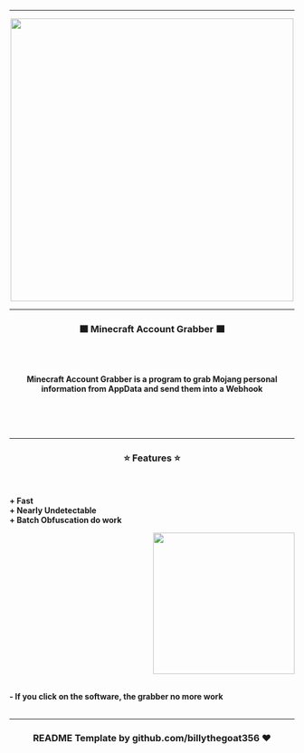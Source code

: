 
-----

<p align="center">
<img src="https://user-images.githubusercontent.com/87366355/152690513-e3cc07e2-50a8-45ba-8073-2900dee43ee6.jpg", width="500", height="500">
</p>

-----

### <p align="center">🟫 Minecraft Account Grabber 🟫</p>

<br><br>
<p align="center">
<strong>
Minecraft Account Grabber is a program to grab Mojang personal information from AppData and send them into a Webhook
<br><br><br>
</strong>
</p>
<br>

-----

### <p align="center">⭐ Features ⭐</p>

<br><br>
<strong>+ Fast</strong>
<br>
<strong>+ Nearly Undetectable</strong>
<br>
<strong>+ Batch Obfuscation do work</strong>
<br>

<p align="right">
<img src="https://user-images.githubusercontent.com/87366355/152690513-e3cc07e2-50a8-45ba-8073-2900dee43ee6.jpg" width="250", height="250">
</p>

<br>
<strong>- If you click on the software, the grabber no more work</strong>
<br><br>

-----

### <p align="center">README Template by github.com/billythegoat356 ❤️</p>
